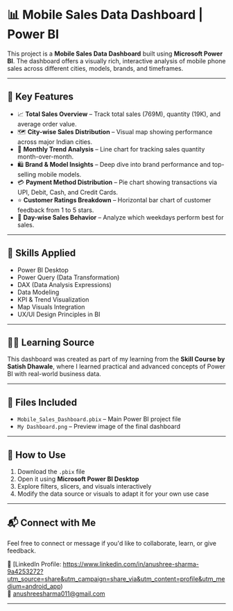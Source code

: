 # 📊 Mobile Sales Data Dashboard | Power BI

This project is a **Mobile Sales Data Dashboard** built using **Microsoft Power BI**. The dashboard offers a visually rich, interactive analysis of mobile phone sales across different cities, models, brands, and timeframes.

---
## 📌 Key Features

- 📈 **Total Sales Overview** – Track total sales (769M), quantity (19K), and average order value.
- 🗺️ **City-wise Sales Distribution** – Visual map showing performance across major Indian cities.
- 📆 **Monthly Trend Analysis** – Line chart for tracking sales quantity month-over-month.
- 🛍️ **Brand & Model Insights** – Deep dive into brand performance and top-selling mobile models.
- 💳 **Payment Method Distribution** – Pie chart showing transactions via UPI, Debit, Cash, and Credit Cards.
- ⭐ **Customer Ratings Breakdown** – Horizontal bar chart of customer feedback from 1 to 5 stars.
- 📅 **Day-wise Sales Behavior** – Analyze which weekdays perform best for sales.

---
## 🧠 Skills Applied

- Power BI Desktop  
- Power Query (Data Transformation)  
- DAX (Data Analysis Expressions)  
- Data Modeling  
- KPI & Trend Visualization  
- Map Visuals Integration  
- UX/UI Design Principles in BI

---

## 🧑‍🏫 Learning Source

This dashboard was created as part of my learning from the **Skill Course by Satish Dhawale**, where I learned practical and advanced concepts of Power BI with real-world business data.

---

## 📂 Files Included

- `Mobile_Sales_Dashboard.pbix` – Main Power BI project file  
- `My Dashboard.png` – Preview image of the final dashboard  

---

## 🚀 How to Use

1. Download the `.pbix` file
2. Open it using **Microsoft Power BI Desktop**
3. Explore filters, slicers, and visuals interactively
4. Modify the data source or visuals to adapt it for your own use case

---

## 📬 Connect with Me

Feel free to connect or message if you'd like to collaborate, learn, or give feedback.

🔗 [LinkedIn Profile: https://www.linkedin.com/in/anushree-sharma-9a4253272?utm_source=share&utm_campaign=share_via&utm_content=profile&utm_medium=android_app)  
📧 anushreesharma011@gmail.com

---

